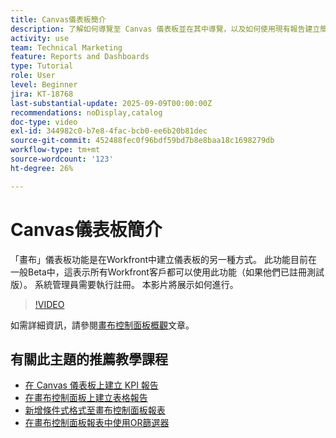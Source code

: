 ```yaml
---
title: Canvas儀表板簡介
description: 了解如何導覽至 Canvas 儀表板並在其中導覽，以及如何使用現有報告建立簡單的儀表板。
activity: use
team: Technical Marketing
feature: Reports and Dashboards
type: Tutorial
role: User
level: Beginner
jira: KT-18768
last-substantial-update: 2025-09-09T00:00:00Z
recommendations: noDisplay,catalog
doc-type: video
exl-id: 344982c0-b7e8-4fac-bcb0-ee6b20b81dec
source-git-commit: 452488fec0f96bdf59bd7b8e8baa18c1698279db
workflow-type: tm+mt
source-wordcount: '123'
ht-degree: 26%

---
```


# Canvas儀表板簡介

「畫布」儀表板功能是在Workfront中建立儀表板的另一種方式。 此功能目前在一般Beta中，這表示所有Workfront客戶都可以使用此功能（如果他們已註冊測試版）。 系統管理員需要執行註冊。 本影片將展示如何進行。

>[!VIDEO](https://video.tv.adobe.com/v/3474020/?quality=12&learn=on&enablevpops)

如需詳細資訊，請參閱[畫布控制面板概觀](https://experienceleague.adobe.com/en/docs/workfront/using/reporting/canvas-dashboards/canvas-dashboards-overview)文章。

## 有關此主題的推薦教學課程

* [在 Canvas 儀表板上建立 KPI 報告](/help/reporting/canvas-dashboards/create-a-kpi-report-on-a-canvas-dashboard.md)
* [在畫布控制面板上建立表格報告](/help/reporting/canvas-dashboards/create-a-table-report-on-a-canvas-dashboard.md)
* [新增條件式格式至畫布控制面板報表](/help/reporting/canvas-dashboards/add-conditional-formatting-to-a-canvas-dashboard-report.md)
* [在畫布控制面板報表中使用OR篩選器](/help/reporting/canvas-dashboards/use-an-or-filter-in-a-canvas-dashboard-report.md)